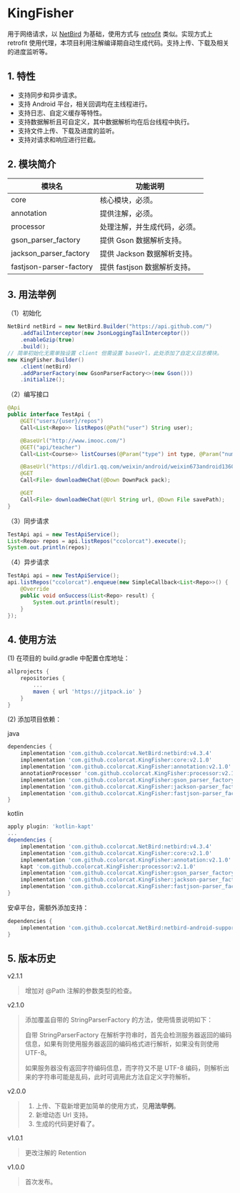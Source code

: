 # KingFisher

用于网络请求，以 [NetBird](https://github.com/ccolorcat/NetBird) 为基础，使用方式与 [retrofit](https://github.com/square/retrofit) 类似。实现方式上 retrofit 使用代理，本项目利用注解编译期自动生成代码。支持上传、下载及相关的进度监听等。

## 1. 特性

* 支持同步和异步请求。
* 支持 Android 平台，相关回调均在主线程进行。
* 支持日志、自定义缓存等特性。
* 支持数据解析且可自定义，其中数据解析均在后台线程中执行。
* 支持文件上传、下载及进度的监听。
* 支持对请求和响应进行拦截。

## 2. 模块简介

| 模块名                  | 功能说明                     |
| ----------------------- | ---------------------------- |
| core                    | 核心模块，必须。             |
| annotation              | 提供注解，必须。             |
| processor               | 处理注解，并生成代码，必须。 |
| gson_parser_factory     | 提供 Gson 数据解析支持。     |
| jackson_parser_factory  | 提供 Jackson 数据解析支持。  |
| fastjson-parser-factory | 提供 fastjson 数据解析支持。 |

## 3. 用法举例

（1）初始化

```java
NetBird netBird = new NetBird.Builder("https://api.github.com/")
    .addTailInterceptor(new JsonLoggingTailInterceptor())
    .enableGzip(true)
    .build();
// 简单初始化无需单独设置 client 但需设置 baseUrl，此处添加了自定义日志模块。
new KingFisher.Builder()
    .client(netBird)
    .addParserFactory(new GsonParserFactory<>(new Gson()))
    .initialize();
```

（2）编写接口

```java
@Api
public interface TestApi {
    @GET("users/{user}/repos")
    Call<List<Repo>> listRepos(@Path("user") String user);

    @BaseUrl("http://www.imooc.com/")
    @GET("api/teacher")
    Call<List<Course>> listCourses(@Param("type") int type, @Param("num") int num);

    @BaseUrl("https://dldir1.qq.com/weixin/android/weixin673android1360.apk")
    @GET
    Call<File> downloadWeChat(@Down DownPack pack);

    @GET
    Call<File> downloadWeChat(@Url String url, @Down File savePath);
}
```

（3）同步请求

```java
TestApi api = new TestApiService();
List<Repo> repos = api.listRepos("ccolorcat").execute();
System.out.println(repos);
```

（4）异步请求

```java
TestApi api = new TestApiService();
api.listRepos("ccolorcat").enqueue(new SimpleCallback<List<Repo>>() {
    @Override
    public void onSuccess(List<Repo> result) {
        System.out.println(result);
    }
});
```

## 4. 使用方法

(1) 在项目的 build.gradle 中配置仓库地址：

```groovy
allprojects {
    repositories {
        ...
        maven { url 'https://jitpack.io' }
    }
}
```

(2) 添加项目依赖：

java

```groovy
dependencies {
    implementation 'com.github.ccolorcat.NetBird:netbird:v4.3.4'
    implementation 'com.github.ccolorcat.KingFisher:core:v2.1.0'
    implementation 'com.github.ccolorcat.KingFisher:annotation:v2.1.0'
    annotationProcessor 'com.github.ccolorcat.KingFisher:processor:v2.1.0'
    implementation 'com.github.ccolorcat.KingFisher:gson_parser_factory:v2.1.0'
    implementation 'com.github.ccolorcat.KingFisher:jackson-parser_factory:v2.1.0'
    implementation 'com.github.ccolorcat.KingFisher:fastjson-parser_factory:v2.1.0'
}
```

kotlin

```groovy
apply plugin: 'kotlin-kapt'
...
dependencies {
    implementation 'com.github.ccolorcat.NetBird:netbird:v4.3.4'
    implementation 'com.github.ccolorcat.KingFisher:core:v2.1.0'
    implementation 'com.github.ccolorcat.KingFisher:annotation:v2.1.0'
    kapt 'com.github.ccolorcat.KingFisher:processor:v2.1.0'
    implementation 'com.github.ccolorcat.KingFisher:gson_parser_factory:v2.1.0'
    implementation 'com.github.ccolorcat.KingFisher:jackson-parser_factory:v2.1.0'
    implementation 'com.github.ccolorcat.KingFisher:fastjson-parser_factory:v2.1.0'
}
```

安卓平台，需额外添加支持：

```groovy
dependencies {
    implementation 'com.github.ccolorcat.NetBird:netbird-android-support:v4.3.4'
}
```

## 5. 版本历史

v2.1.1

> 增加对 @Path 注解的参数类型的检查。

v2.1.0

> 添加覆盖自带的 StringParserFactory 的方法，使用情景说明如下：
>
> 自带 StringParserFactory 在解析字符串时，首先会检测服务器返回的编码信息，如果有则使用服务器返回的编码格式进行解析，如果没有则使用 UTF-8。
>
> 如果服务器没有返回字符编码信息，而字符又不是 UTF-8 编码，则解析出来的字符串可能是乱码，此时可调用此方法自定义字符解析。

v2.0.0

> 1. 上传、下载新增更加简单的使用方式，见**用法举例**。
> 2. 新增动态 Url 支持。
> 3. 生成的代码更好看了。

v1.0.1

> 更改注解的 Retention

v1.0.0

> 首次发布。
>